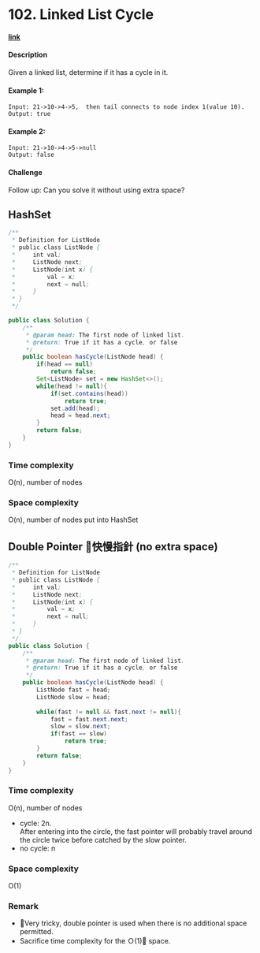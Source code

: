 # 102. Linked List Cycle

#### [link](https://www.lintcode.com/problem/linked-list-cycle/description)

#### Description
Given a linked list, determine if it has a cycle in it.

#### Example 1:
```
Input: 21->10->4->5,  then tail connects to node index 1(value 10).
Output: true
```
#### Example 2:
```
Input: 21->10->4->5->null
Output: false
```

#### Challenge
Follow up:
Can you solve it without using extra space?

## HashSet
```java
/**
 * Definition for ListNode
 * public class ListNode {
 *     int val;
 *     ListNode next;
 *     ListNode(int x) {
 *         val = x;
 *         next = null;
 *     }
 * }
 */

public class Solution {
    /**
     * @param head: The first node of linked list.
     * @return: True if it has a cycle, or false
     */
    public boolean hasCycle(ListNode head) {
        if(head == null)
            return false;
        Set<ListNode> set = new HashSet<>();
        while(head != null){
            if(set.contains(head))
                return true;
            set.add(head);
            head = head.next;
        }
        return false;
    }
}
```
### Time complexity
O(n), number of nodes
### Space complexity
O(n), number of nodes put into HashSet

## Double Pointer 快慢指針 (no extra space)
```java
/**
 * Definition for ListNode
 * public class ListNode {
 *     int val;
 *     ListNode next;
 *     ListNode(int x) {
 *         val = x;
 *         next = null;
 *     }
 * }
 */
public class Solution {
    /**
     * @param head: The first node of linked list.
     * @return: True if it has a cycle, or false
     */
    public boolean hasCycle(ListNode head) {
        ListNode fast = head;
        ListNode slow = head;
        
        while(fast != null && fast.next != null){
            fast = fast.next.next;
            slow = slow.next;
            if(fast == slow)
                return true;
        }
        return false;
    }
}
```
### Time complexity
O(n), number of nodes
* cycle: 2n.\
After entering into the circle, the fast pointer will probably travel around the circle twice before catched by the slow pointer.
* no cycle: n
### Space complexity
O(1)

### Remark
* Very tricky, double pointer is used when there is no additional space permitted.
* Sacrifice time complexity for the Ｏ(1) space. 